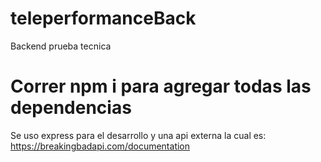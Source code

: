 # teleperformanceBack
Backend prueba tecnica 

# Correr npm i para agregar todas las dependencias
Se uso express para el desarrollo y una api externa la cual es: https://breakingbadapi.com/documentation
